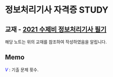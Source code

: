 # 정보처리기사 자격증 STUDY

## 교재 - [2021 수제비 정보처리기사 필기](https://book.naver.com/bookdb/book_detail.nhn?bid=17591349)

해당 노트는 위의 교재를 참조하여 작성하였음을 알립니다.



## Memo

 <span style="color:blue">*V*</span> : 기출 문제 횟수.